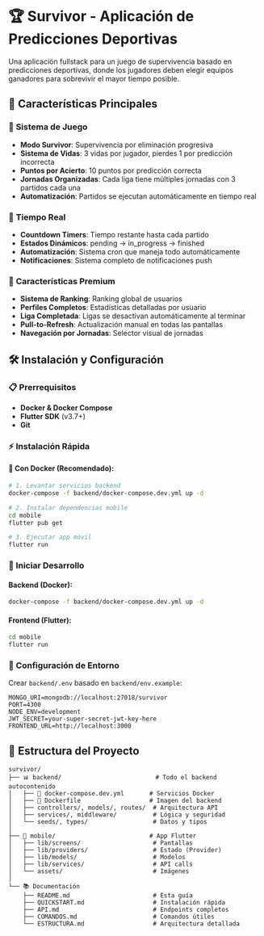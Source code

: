 # 🏆 Survivor - Aplicación de Predicciones Deportivas

Una aplicación fullstack para un juego de supervivencia basado en predicciones deportivas, donde los jugadores deben elegir equipos ganadores para sobrevivir el mayor tiempo posible.

## 🚀 Características Principales

### 🎯 **Sistema de Juego**
- **Modo Survivor**: Supervivencia por eliminación progresiva
- **Sistema de Vidas**: 3 vidas por jugador, pierdes 1 por predicción incorrecta
- **Puntos por Acierto**: 10 puntos por predicción correcta
- **Jornadas Organizadas**: Cada liga tiene múltiples jornadas con 3 partidos cada una
- **Automatización**: Partidos se ejecutan automáticamente en tiempo real

### 🔄 **Tiempo Real**
- **Countdown Timers**: Tiempo restante hasta cada partido
- **Estados Dinámicos**: pending → in_progress → finished
- **Automatización**: Sistema cron que maneja todo automáticamente
- **Notificaciones**: Sistema completo de notificaciones push

### 📱 **Características Premium**
- **Sistema de Ranking**: Ranking global de usuarios
- **Perfiles Completos**: Estadísticas detalladas por usuario
- **Liga Completada**: Ligas se desactivan automáticamente al terminar
- **Pull-to-Refresh**: Actualización manual en todas las pantallas
- **Navegación por Jornadas**: Selector visual de jornadas

## 🛠️ Instalación y Configuración

### **📋 Prerrequisitos**
- **Docker & Docker Compose**
- **Flutter SDK** (v3.7+)
- **Git**

### **⚡ Instalación Rápida**

#### **🐳 Con Docker (Recomendado):**
```bash
# 1. Levantar servicios backend
docker-compose -f backend/docker-compose.dev.yml up -d

# 2. Instalar dependencias mobile
cd mobile
flutter pub get

# 3. Ejecutar app móvil
flutter run
```

### **🚀 Iniciar Desarrollo**

#### **Backend (Docker):**
```bash
docker-compose -f backend/docker-compose.dev.yml up -d
```

#### **Frontend (Flutter):**
```bash
cd mobile
flutter run
```

### **📝 Configuración de Entorno**

Crear `backend/.env` basado en `backend/env.example`:
```env
MONGO_URI=mongodb://localhost:27018/survivor
PORT=4300
NODE_ENV=development
JWT_SECRET=your-super-secret-jwt-key-here
FRONTEND_URL=http://localhost:3000
```

## 📁 Estructura del Proyecto

```
survivor/
├── 📊 backend/                          # Todo el backend autocontenido
│   ├── 🐳 docker-compose.dev.yml       # Servicios Docker
│   ├── 🐳 Dockerfile                   # Imagen del backend
│   ├── controllers/, models/, routes/  # Arquitectura API
│   ├── services/, middleware/          # Lógica y seguridad
│   └── seeds/, types/                  # Datos y tipos
│
├── 📱 mobile/                          # App Flutter
│   ├── lib/screens/                    # Pantallas
│   ├── lib/providers/                  # Estado (Provider)
│   ├── lib/models/                     # Modelos
│   ├── lib/services/                   # API calls
│   └── assets/                         # Imágenes
│
└── 📚 Documentación
    ├── README.md                       # Esta guía
    ├── QUICKSTART.md                   # Instalación rápida
    ├── API.md                          # Endpoints completos
    ├── COMANDOS.md                     # Comandos útiles
    └── ESTRUCTURA.md                   # Arquitectura detallada
```